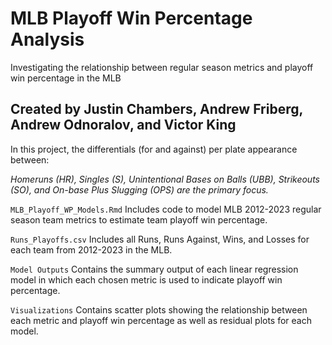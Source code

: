 # MLB Playoff Win Percentage Analysis
Investigating the relationship between regular season metrics and playoff win percentage in the MLB

## Created by Justin Chambers, Andrew Friberg, Andrew Odnoralov, and Victor King

In this project, the differentials (for and against) per plate appearance between: 

_Homeruns (HR), Singles (S), Unintentional Bases on Balls (UBB), Strikeouts (SO), and On-base Plus Slugging (OPS) are the primary focus._

`MLB_Playoff_WP_Models.Rmd`
Includes code to model MLB 2012-2023 regular season team metrics to estimate team playoff win percentage.

`Runs_Playoffs.csv`
Includes all Runs, Runs Against, Wins, and Losses for each team from 2012-2023 in the MLB.

`Model Outputs`
Contains the summary output of each linear regression model in which each chosen metric is used to indicate playoff win percentage.

`Visualizations`
Contains scatter plots showing the relationship between each metric and playoff win percentage as well as residual plots for each model.
